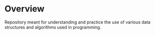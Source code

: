 # Overview

Repository meant for understanding and practice the use of various data structures and algorithms used in programming. 
